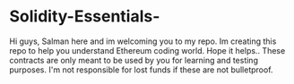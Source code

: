 # Solidity-Essentials-

Hi guys, Salman here and im welcoming you to my repo. Im creating this repo to help you understand Ethereum coding world. Hope it helps.. These contracts are only meant to be used by you for learning and testing purposes. I'm not responsible for lost funds if these are not bulletproof. 
